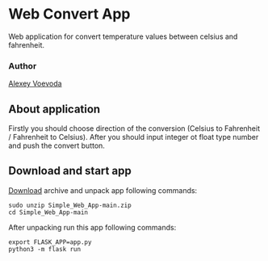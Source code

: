 # Web Convert App
Web application for convert temperature values between celsius and fahrenheit.

### Author
[Alexey Voevoda](https://github.com/avoevoda433)

## About application
Firstly you should choose direction of the conversion (Celsius to Fahrenheit / Fahrenheit to Celsius).
After you should input integer ot float type number and push the convert button.

## Download and start app
[Download](https://github.com/avoevoda433/Simple_Web_App/archive/refs/heads/main.zip) archive and unpack app following commands:
```
sudo unzip Simple_Web_App-main.zip
cd Simple_Web_App-main
```
After unpacking run this app following commands:
```
export FLASK_APP=app.py
python3 -m flask run
```
